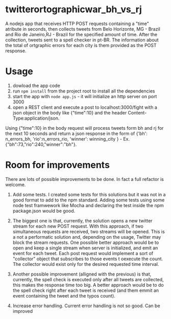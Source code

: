 twitterortographicwar_bh_vs_rj
==============================
A nodejs app that receives HTTP POST requests containing a "time" atribute in seconds, then collects tweets from Belo Horizonte, MG - Brazil and Rio de Janeiro,RJ - Brazil for the specified amount of time. After the collection, tweets sent to a spell checker in pt-BR. The information about the total of ortgraphic errors for each city is them provided as the POST response.

# Usage
1. dowload the app code
2. run <code>npm install</code> from the project root to install all the dependencies
3. start the app with <code>node app.js</code> - it will initialize an http server on port 3000
4. open a REST client and execute a post to localhost:3000/fight  with a json object in the body like {"time":10} and the header Content-Type:application/json. 

Using {"time":10} in the body request will process tweets form bh and rj for the next 10 seconds and return a json response in the form of {'bh': n_errors_bh, 'rio':n_errors_rio, 'winner': winning_city } - Ex. {"bh":73,"rio":240,"winner":"bh"}.

# Room for improvements
There are lots of possible improvements to be done. In fact a full refactor is welcome.
1. Add some tests. I created some tests for this solutions but it was not in a good format to add to the npm standard. Adding some tests using some node test framwework like Mocha and declaring the test inside the npm package.json would be good.

2. The biggest one is that, currently, the solution opens a new twitter stream for each new POST request. With this approach, if two simultaneous requests are received, two streams will be opened. This is a not a performatic solution and, depending on the usage, Twitter may block the stream requests. One possible better approach would be to open and keep a single stream when server is initialized, and emit an event for each tweet. Each post request would implement a sort of "collector" object that subscribes to those events t oexecute the count. The collector would exist only for the desired requested time interval.

3. Another possible improvement (alligned with the previous) is that, currently, the spell check is executed only after all tweets are collected, this makes the response time too big. A better approach would be to do the spell check right after each tweet is received (and them emmit an event containing the tweet and the typos count).

4. Increase error handling. Current error handling is not so good. Can be improved

